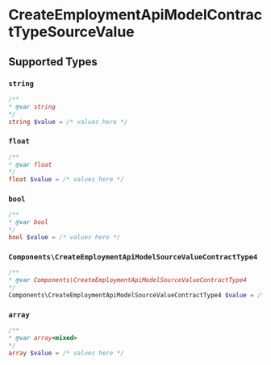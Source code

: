 # CreateEmploymentApiModelContractTypeSourceValue


## Supported Types

### `string`

```php
/**
* @var string
*/
string $value = /* values here */
```

### `float`

```php
/**
* @var float
*/
float $value = /* values here */
```

### `bool`

```php
/**
* @var bool
*/
bool $value = /* values here */
```

### `Components\CreateEmploymentApiModelSourceValueContractType4`

```php
/**
* @var Components\CreateEmploymentApiModelSourceValueContractType4
*/
Components\CreateEmploymentApiModelSourceValueContractType4 $value = /* values here */
```

### `array`

```php
/**
* @var array<mixed>
*/
array $value = /* values here */
```

